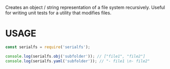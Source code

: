 Creates an object / string representation of a file system recursively. Useful
for writing unit tests for a utility that modifies files.

# USAGE

```javascript
const serialfs = require('serialfs');

console.log(serialfs.obj('subfolder')); // ["file1", "file2"]
console.log(serialfs.yaml('subfolder')); // "- file1 \n- file2"
```
